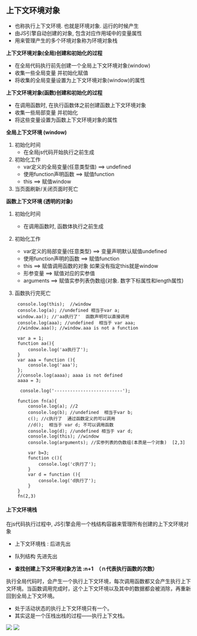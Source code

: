 ## 上下文环境对象
- 也称执行上下文环境. 也就是环境对象. 运行的时候产生
- 由JS引擎自动创建的对象, 包含对应作用域中的变量属性
- 用来管理产生的多个环境对象称为环境对象栈

**上下文环境对象(全局)创建和初始化的过程**

  * 在全局代码执行前先创建一个全局上下文环境对象(window)
  * 收集一些全局变量 并初始化赋值
  * 将收集的全局变量设置为上下文环境对象(window)的属性

**上下文环境对象(函数)创建和初始化的过程**

  * 在调用函数时, 在执行函数体之前创建函数上下文环境对象
  * 收集一些局部变量 并初始化
  * 将这些变量设置为函数上下文环境对象的属性

**全局上下文环境 (window)**

1. 初始化时间
    * 在全局js代码开始执行之前生成
2. 初始化工作
    * var定义的全局变量(任意类型值) ==> undefined
    * 使用function声明函数 ==> 赋值function
    * this ==> 赋值window
3. 当页面刷新/关闭页面时死亡

**函数上下文环境 (透明的对象)**

1. 初始化时间
    * 在调用函数时, 函数体执行之前生成
2. 初始化工作
    * var定义的局部变量(任意类型) ==> 变量声明默认赋值undefined
    * 使用function声明的函数 ==> 赋值function
    * this ==> 赋值调用函数的对象 如果没有指定this就是window
    * 形参变量 ==> 赋值对应的实参值
    * arguments ==> 赋值实参列表伪数组(对象. 数字下标属性和length属性)
3. 函数执行完死亡


	    console.log(this);  //window
	    console.log(a); //undefined 相当于var a;
	    window.aa(); //'aa执行了'  函数声明可以直接调用
	    console.log(aaa); //undefined  相当于 var aaa;
	    //window.aaa(); //window.aaa is not a function
	
	    var a = 1;
	    function aa(){
	        console.log('aa执行了');
	    }
	    var aaa = function (){
	        console.log('aaa');
	    };
	    //console.log(aaaa); aaaa is not defined
	    aaaa = 3;
	
		 console.log('--------------------------');
	
	    function fn(a){
	        console.log(a); //2
	        console.log(b); //undefined  相当于var b;
	        c(); //c执行了  通过函数定义的可以调用
	        //d();  相当于 var d; 不可以调用函数
	        console.log(d); //undefined 相当于 var d;
	        console.log(this); //window
	        console.log(arguments); //实参列表的伪数组(本质是一个对象)  [2,3]
	
	        var b=3;
	        function c(){
	            console.log('c执行了');
	        }
	        var d = function (){
	            console.log('d执行了');
	        }
	    }
	    fn(2,3)


#### 上下文环境栈

在js代码执行过程中, JS引擎会用一个栈结构容器来管理所有创建的上下文环境对象

- 上下文环境栈 : 后进先出
- 队列结构  先进先出

- **查找创建上下文环境对象方法 :n+1　（ｎ代表执行函数的次数）**

执行全局代码时，会产生一个执行上下文环境，每次调用函数都又会产生执行上下文环境。当函数调用完成时，这个上下文环境以及其中的数据都会被消除，再重新回到全局上下文环境。

- 处于活动状态的执行上下文环境只有一个。
- 其实这是一个压栈出栈的过程——执行上下文栈。

![](http://i.imgur.com/UPG3OMP.png)
![](http://i.imgur.com/Xq4Qwgf.png)

